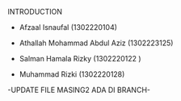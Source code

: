 INTRODUCTION
- Afzaal Isnaufal (1302220104)

- Athallah Mohammad Abdul Aziz (1302223125)

- Salman Hamala Rizky (1302220122 )

- Muhammad Rizki (1302220128)

-UPDATE FILE MASING2 ADA DI BRANCH-
